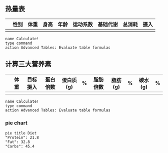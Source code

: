 ## 热量表

|     | 性别 | 体重 | 身高 | 年龄 | 运动系数 | 基础代谢 | 总消耗 | 摄入 |
| --- | ---- | ---- | ---- | ---- | -------- | -------- | ------ | ---- |
|     |      |      |      |      |          |          |        |      |
<!-- TBLFM: @2$7..@>$7=(((($3*10)+($4*6.25))-($5*5))+if($2<1, 5, -161));%.1f -->
<!-- TBLFM: @2$8..@>$8=($6*$7);%.1f -->
<!-- TBLFM: @2$9..@>$9=($8*0.85);%.1f -->
```button  
name Calculate!  
type command  
action Advanced Tables: Evaluate table formulas  
```
## 计算三大营养素

|     | 体重 | 目标摄入 | 蛋白倍数 | 蛋白质(g) | %   | 脂肪倍数 | 脂肪(g) | %   | 碳水(g) | %   |
| --- | ---- | -------- | -------- | --------- | --- | -------- | ------- | --- | ------- | --- |
|     |      |          |          |           |     |          |         |     |         |     |
<!-- TBLFM: @2$5..@>$5=($2*$4);%.1f -->
<!-- TBLFM: @2$8..@>$8=($2*$7);%.1f -->
<!-- TBLFM: @2$10..@>$10=(($3-(($5*4)+($7*9)))/4);%.1f -->
<!-- TBLFM: @2$6..@>$6=((($5*4)/$3)*100);%.1f -->
<!-- TBLFM: @2$9..@>$9=((($8*9)/$3)*100);%.1f -->
<!-- TBLFM: @2$11..@>$11=(100-($6+$9));%.1f -->
```button  
name Calculate!  
type command  
action Advanced Tables: Evaluate table formulas  
```

### pie chart

```mermaid
pie title Diet
"Protein": 21.8
"Fat": 32.8
"Carbs": 45.4
```
